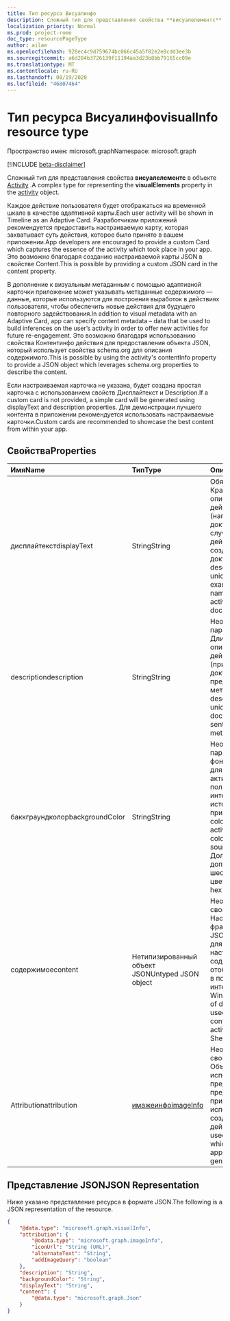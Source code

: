 ```yaml
---
title: Тип ресурса Висуалинфо
description: Сложный тип для представления свойства **висуалелементс** в объекте Activity.
localization_priority: Normal
ms.prod: project-rome
doc_type: resourcePageType
author: ailae
ms.openlocfilehash: 928ec4c9d759674bc066c45a5f82e2e8cdd3ee3b
ms.sourcegitcommit: a6d284b3726139f11194aa3d23b8bb79165cc09e
ms.translationtype: MT
ms.contentlocale: ru-RU
ms.lasthandoff: 08/19/2020
ms.locfileid: "46807464"
---
```

# <a name="visualinfo-resource-type"></a><span data-ttu-id="48a64-103">Тип ресурса Висуалинфо</span><span class="sxs-lookup"><span data-stu-id="48a64-103">visualInfo resource type</span></span>

<span data-ttu-id="48a64-104">Пространство имен: microsoft.graph</span><span class="sxs-lookup"><span data-stu-id="48a64-104">Namespace: microsoft.graph</span></span>

[!INCLUDE [beta-disclaimer](../../includes/beta-disclaimer.md)]

<span data-ttu-id="48a64-105">Сложный тип для представления свойства **висуалелементс** в объекте [Activity](../resources/projectrome-activity.md) .</span><span class="sxs-lookup"><span data-stu-id="48a64-105">A complex type for representing the **visualElements** property in the [activity](../resources/projectrome-activity.md) object.</span></span>

<span data-ttu-id="48a64-106">Каждое действие пользователя будет отображаться на временной шкале в качестве адаптивной карты.</span><span class="sxs-lookup"><span data-stu-id="48a64-106">Each user activity will be shown in Timeline as an Adaptive Card.</span></span> <span data-ttu-id="48a64-107">Разработчикам приложений рекомендуется предоставить настраиваемую карту, которая захватывает суть действия, которое было принято в вашем приложении.</span><span class="sxs-lookup"><span data-stu-id="48a64-107">App developers are encouraged to provide a custom Card which captures the essence of the activity which took place in your app.</span></span> <span data-ttu-id="48a64-108">Это возможно благодаря созданию настраиваемой карты JSON в свойстве Content.</span><span class="sxs-lookup"><span data-stu-id="48a64-108">This is possible by providing a custom JSON card in the content property.</span></span>

<span data-ttu-id="48a64-109">В дополнение к визуальным метаданным с помощью адаптивной карточки приложение может указывать метаданные содержимого — данные, которые используются для построения выработок в действиях пользователя, чтобы обеспечить новые действия для будущего повторного задействования.</span><span class="sxs-lookup"><span data-stu-id="48a64-109">In addition to visual metadata with an Adaptive Card, app can specify content metadata – data that be used to build inferences on the user’s activity in order to offer new activities for future re-engagement.</span></span> <span data-ttu-id="48a64-110">Это возможно благодаря использованию свойства Контентинфо действия для предоставления объекта JSON, который использует свойства schema.org для описания содержимого.</span><span class="sxs-lookup"><span data-stu-id="48a64-110">This is possible by using the activity's contentInfo property to provide a JSON object which leverages schema.org properties to describe the content.</span></span>

<span data-ttu-id="48a64-111">Если настраиваемая карточка не указана, будет создана простая карточка с использованием свойств Дисплайтекст и Description.</span><span class="sxs-lookup"><span data-stu-id="48a64-111">If a custom card is not provided, a simple card will be generated using displayText and description properties.</span></span> <span data-ttu-id="48a64-112">Для демонстрации лучшего контента в приложении рекомендуется использовать настраиваемые карточки.</span><span class="sxs-lookup"><span data-stu-id="48a64-112">Custom cards are recommended to showcase the best content from within your app.</span></span>

## <a name="properties"></a><span data-ttu-id="48a64-113">Свойства</span><span class="sxs-lookup"><span data-stu-id="48a64-113">Properties</span></span>

|<span data-ttu-id="48a64-114">Имя</span><span class="sxs-lookup"><span data-stu-id="48a64-114">Name</span></span> | <span data-ttu-id="48a64-115">Тип</span><span class="sxs-lookup"><span data-stu-id="48a64-115">Type</span></span> | <span data-ttu-id="48a64-116">Описание</span><span class="sxs-lookup"><span data-stu-id="48a64-116">Description</span></span>|
|:----|:------|:-----------|
|<span data-ttu-id="48a64-117">дисплайтекст</span><span class="sxs-lookup"><span data-stu-id="48a64-117">displayText</span></span> | <span data-ttu-id="48a64-118">String</span><span class="sxs-lookup"><span data-stu-id="48a64-118">String</span></span> | <span data-ttu-id="48a64-119">Обязательный.</span><span class="sxs-lookup"><span data-stu-id="48a64-119">Required.</span></span> <span data-ttu-id="48a64-120">Краткое текстовое описание уникального действия пользователя (например, имя документа в тех случаях, когда действие относится к созданию документа)</span><span class="sxs-lookup"><span data-stu-id="48a64-120">Short text description of the user's unique activity (for example, document name in cases where an activity refers to document creation)</span></span>|
|<span data-ttu-id="48a64-121">description</span><span class="sxs-lookup"><span data-stu-id="48a64-121">description</span></span> | <span data-ttu-id="48a64-122">String</span><span class="sxs-lookup"><span data-stu-id="48a64-122">String</span></span> | <span data-ttu-id="48a64-123">Необязательный параметр.</span><span class="sxs-lookup"><span data-stu-id="48a64-123">Optional.</span></span> <span data-ttu-id="48a64-124">Длинное текстовое описание уникального действия пользователя (пример: имя документа, первое предложение и/или метаданные)</span><span class="sxs-lookup"><span data-stu-id="48a64-124">Longer text description of the user's unique activity (example: document name, first sentence, and/or metadata)</span></span>|
|<span data-ttu-id="48a64-125">баккграундколор</span><span class="sxs-lookup"><span data-stu-id="48a64-125">backgroundColor</span></span> | <span data-ttu-id="48a64-126">String</span><span class="sxs-lookup"><span data-stu-id="48a64-126">String</span></span> | <span data-ttu-id="48a64-127">Необязательный параметр.</span><span class="sxs-lookup"><span data-stu-id="48a64-127">Optional.</span></span> <span data-ttu-id="48a64-128">Цвет фона, используемый для отображения активности в цвете пользовательского интерфейса для источника действия приложения.</span><span class="sxs-lookup"><span data-stu-id="48a64-128">Background color used to render the activity in the UI - brand color for the application source of the activity.</span></span> <span data-ttu-id="48a64-129">Должно быть допустимым шестнадцатеричным цветом</span><span class="sxs-lookup"><span data-stu-id="48a64-129">Must be a valid hex color</span></span>|
|<span data-ttu-id="48a64-130">содержимое</span><span class="sxs-lookup"><span data-stu-id="48a64-130">content</span></span> | <span data-ttu-id="48a64-131">Нетипизированный объект JSON</span><span class="sxs-lookup"><span data-stu-id="48a64-131">Untyped JSON object</span></span> | <span data-ttu-id="48a64-132">Необязательное свойство.</span><span class="sxs-lookup"><span data-stu-id="48a64-132">Optional.</span></span> <span data-ttu-id="48a64-133">Настраиваемый фрагмент объекта data: JSON, используемый для предоставления настраиваемого содержимого для отображения действий в пользовательском интерфейсе оболочки Windows</span><span class="sxs-lookup"><span data-stu-id="48a64-133">Custom piece of data - JSON object used to provide custom content to render the activity in the Windows Shell UI</span></span>|
|<span data-ttu-id="48a64-134">Attribution</span><span class="sxs-lookup"><span data-stu-id="48a64-134">attribution</span></span> | [<span data-ttu-id="48a64-135">имажеинфо</span><span class="sxs-lookup"><span data-stu-id="48a64-135">imageInfo</span></span>](../resources/projectrome-imageinfo.md) | <span data-ttu-id="48a64-136">Необязательное свойство.</span><span class="sxs-lookup"><span data-stu-id="48a64-136">Optional.</span></span> <span data-ttu-id="48a64-137">Объект JSON, используемый для представления значка, представляющего приложение, используемое для создания действия</span><span class="sxs-lookup"><span data-stu-id="48a64-137">JSON object used to represent an icon which represents the application used to generate the activity</span></span>|

## <a name="json-representation"></a><span data-ttu-id="48a64-138">Представление JSON</span><span class="sxs-lookup"><span data-stu-id="48a64-138">JSON Representation</span></span>

<span data-ttu-id="48a64-139">Ниже указано представление ресурса в формате JSON.</span><span class="sxs-lookup"><span data-stu-id="48a64-139">The following is a JSON representation of the resource.</span></span>

<!-- {
  "blockType": "resource",
  "optionalProperties": [
    "attribution",
    "description",
    "backgroundColor",
    "content"
  ],
  "@odata.type": "microsoft.graph.visualInfo"
}-->

```json
{
    "@data.type": "microsoft.graph.visualInfo",
    "attribution": {
        "@odata.type": "microsoft.graph.imageInfo",
        "iconUrl": "String (URL)",
        "alternateText": "String",
        "addImageQuery": "boolean"
    },
    "description": "String",
    "backgroundColor": "String",
    "displayText": "String",
    "content": {
        "@data.type": "microsoft.graph.Json"
    }
}
```

<!-- uuid: 8fcb5dbc-d5aa-4681-8e31-b001d5168d79
2017-06-07 14:57:30 UTC -->
<!--
{
  "type": "#page.annotation",
  "description": "visualinfo resource",
  "keywords": "",
  "section": "documentation",
  "tocPath": "",
  "suppressions": []
}
-->
